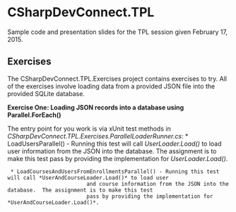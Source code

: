 # CSharpDevConnect.TPL
Sample code and presentation slides for the TPL session given February 17, 2015.

Exercises
---------
  The CSharpDevConnect.TPL.Exercises project contains exercises to try.  All of the exercises involve loading data from a
  provided JSON file into the provided SQLite database.

**Exercise One:  Loading JSON records into a database using Parallel.ForEach()**

  The entry point for you work is via xUnit test methods in *CSharpDevConnect.TPL.Exercises.ParallelLoaderRunner.cs*:
     * LoadUsersParallel() - Running this test will call *UserLoader.Load()* to load user information from the JSON into the
                             database.  The assignment is to make this test pass by providing the implementation for 
                             *UserLoader.Load()*.

     * LoadCoursesAndUsersFromEnrollmentsParallel() - Running this test will call *UserAndCourseLoader.Load()* to load user 
                             and course information from the JSON into the database.  The assignment is to make this test 
                             pass by providing the implementation for *UserAndCourseLoader.Load()*.

